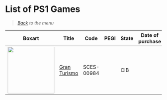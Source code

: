 # List of PS1 Games


> *[Back](../games.md) to the menu*


| Boxart | Title | Code | PEGI | State | Date of purchase | Score Metacritic | Description |  
| --- | --- | --- | --- | --- | --- | --- | --- |
| <img src="https://images.launchbox-app.com//31a70461-da16-48c7-8ec2-aa1aa5d2850a.jpg" width="150"> | [Gran Turismo](https://en.wikipedia.org/wiki/Gran_Turismo_(1997_video_game)) | SCES-00984 | | CIB | | 96 | |

